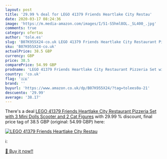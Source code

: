 ```yaml
---
layout: post
title: '29.99 % deal for LEGO 41379 Friends Heartlake City Restau'
date: 2020-03-17 08:24:36
image: 'https://m.media-amazon.com/images/I/51-S5hml8OL._SL400_.jpg'
comments: true
category: ofertas
author: 'tole.es'
slug: 'B07K955X24-co.uk LEGO 41379 Friends Heartlake City Restaurant Pizzeria...'
sku: 'B07K955X24-co.uk'
actualPrice: 38.5 GBP
currency: GBP
price: 38.5
comparePrice: 54.99 GBP
prodname: 'LEGO 41379 Friends Heartlake City Restaurant Pizzeria Set with 3 Mini Dolls  Scooter and 2 Cat Figures'
country: 'co.uk'
flag: '🇬🇧'
brand: ''
buyurl: 'https://www.amazon.co.uk/dp/B07K955X24/?tag=tolees0a-21'
descuento: '29.99'
average: '38.17'
---
```


There's a deal [LEGO 41379 Friends Heartlake City Restaurant Pizzeria Set with 3 Mini Dolls  Scooter and 2 Cat Figures](https://www.amazon.co.uk/dp/B07K955X24/?tag=tolees0a-21)  with  29.99 % discount, final price tag of  38.5 GBP (original: 54.99 GBP) here:

[![LEGO 41379 Friends Heartlake City Restau](https://m.media-amazon.com/images/I/51-S5hml8OL._SL400_.jpg)](https://www.amazon.co.uk/dp/B07K955X24/?tag=tolees0a-21)

ℹ️:


[🛒 Buy it now!!](https://www.amazon.co.uk/dp/B07K955X24/?tag=tolees0a-21)
